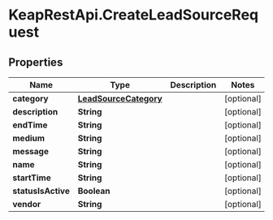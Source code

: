 # KeapRestApi.CreateLeadSourceRequest

## Properties

Name | Type | Description | Notes
------------ | ------------- | ------------- | -------------
**category** | [**LeadSourceCategory**](LeadSourceCategory.md) |  | [optional] 
**description** | **String** |  | [optional] 
**endTime** | **String** |  | [optional] 
**medium** | **String** |  | [optional] 
**message** | **String** |  | [optional] 
**name** | **String** |  | [optional] 
**startTime** | **String** |  | [optional] 
**statusIsActive** | **Boolean** |  | [optional] 
**vendor** | **String** |  | [optional] 


